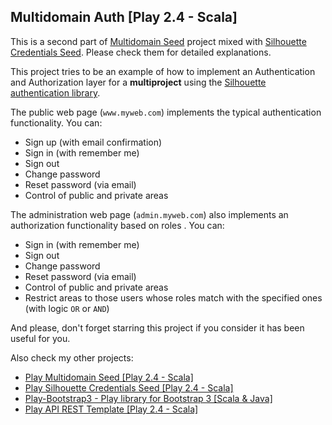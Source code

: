 ## Multidomain Auth [Play 2.4 - Scala]

This is a second part of [Multidomain Seed](https://github.com/adrianhurt/play-multidomain-seed) project mixed with [Silhouette Credentials Seed](https://github.com/adrianhurt/play-silhouette-credentials-seed). Please check them for detailed explanations.

This project tries to be an example of how to implement an Authentication and Authorization layer for a __multiproject__ using the [Silhouette authentication library](http://silhouette.mohiva.com).

The public web page (`www.myweb.com`) implements the typical authentication functionality. You can:

* Sign up (with email confirmation)
* Sign in (with remember me)
* Sign out
* Change password
* Reset password (via email)
* Control of public and private areas

The administration web page (`admin.myweb.com`) also implements an authorization functionality based on roles . You can:

* Sign in (with remember me)
* Sign out
* Change password
* Reset password (via email)
* Control of public and private areas
* Restrict areas to those users whose roles match with the specified ones (with logic `OR` or `AND`)


And please, don't forget starring this project if you consider it has been useful for you.

Also check my other projects:

* [Play Multidomain Seed [Play 2.4 - Scala]](https://github.com/adrianhurt/play-multidomain-seed)
* [Play Silhouette Credentials Seed [Play 2.4 - Scala]](https://github.com/adrianhurt/play-silhouette-credentials-seed)
* [Play-Bootstrap3 - Play library for Bootstrap 3 [Scala & Java]](http://play-bootstrap3.herokuapp.com)
* [Play API REST Template [Play 2.4 - Scala]](https://github.com/adrianhurt/play-api-rest-seed)
